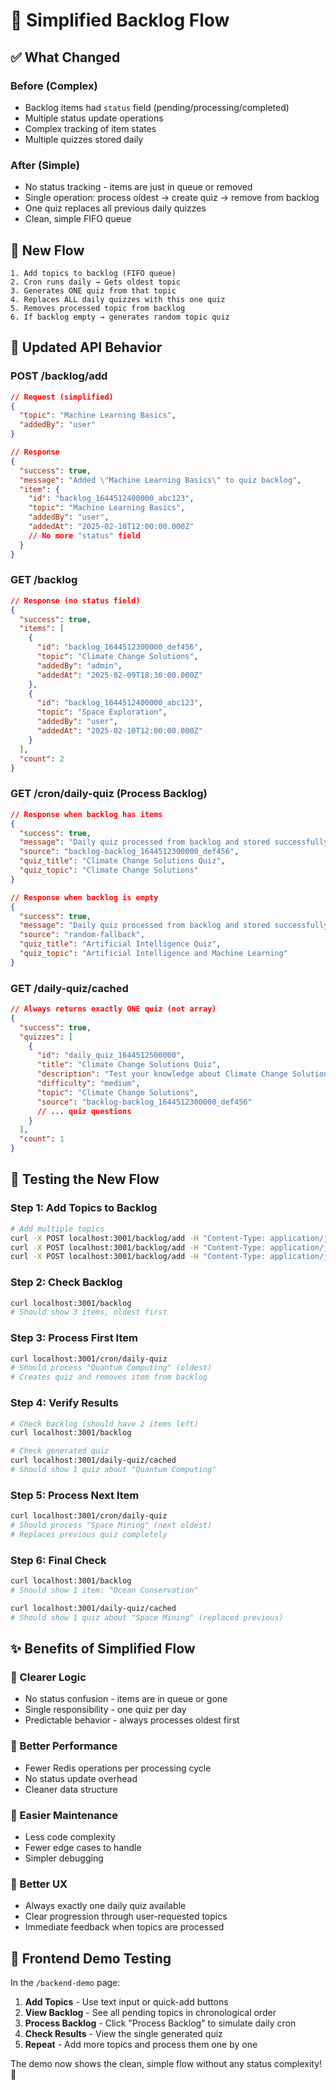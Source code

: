 # 🎯 Simplified Backlog Flow

## ✅ **What Changed**

### **Before (Complex)**
- Backlog items had `status` field (pending/processing/completed)
- Multiple status update operations
- Complex tracking of item states
- Multiple quizzes stored daily

### **After (Simple)**
- No status tracking - items are just in queue or removed
- Single operation: process oldest → create quiz → remove from backlog
- One quiz replaces all previous daily quizzes
- Clean, simple FIFO queue

## 🔄 **New Flow**

```
1. Add topics to backlog (FIFO queue)
2. Cron runs daily → Gets oldest topic
3. Generates ONE quiz from that topic
4. Replaces ALL daily quizzes with this one quiz
5. Removes processed topic from backlog
6. If backlog empty → generates random topic quiz
```

## 📡 **Updated API Behavior**

### **POST /backlog/add**
```json
// Request (simplified)
{
  "topic": "Machine Learning Basics",
  "addedBy": "user"
}

// Response
{
  "success": true,
  "message": "Added \"Machine Learning Basics\" to quiz backlog",
  "item": {
    "id": "backlog_1644512400000_abc123",
    "topic": "Machine Learning Basics", 
    "addedBy": "user",
    "addedAt": "2025-02-10T12:00:00.000Z"
    // No more "status" field
  }
}
```

### **GET /backlog**
```json
// Response (no status field)
{
  "success": true,
  "items": [
    {
      "id": "backlog_1644512300000_def456",
      "topic": "Climate Change Solutions",
      "addedBy": "admin",
      "addedAt": "2025-02-09T18:30:00.000Z"
    },
    {
      "id": "backlog_1644512400000_abc123", 
      "topic": "Space Exploration",
      "addedBy": "user",
      "addedAt": "2025-02-10T12:00:00.000Z"
    }
  ],
  "count": 2
}
```

### **GET /cron/daily-quiz** (Process Backlog)
```json
// Response when backlog has items
{
  "success": true,
  "message": "Daily quiz processed from backlog and stored successfully",
  "source": "backlog-backlog_1644512300000_def456",
  "quiz_title": "Climate Change Solutions Quiz",
  "quiz_topic": "Climate Change Solutions"
}

// Response when backlog is empty
{
  "success": true,
  "message": "Daily quiz processed from backlog and stored successfully", 
  "source": "random-fallback",
  "quiz_title": "Artificial Intelligence Quiz",
  "quiz_topic": "Artificial Intelligence and Machine Learning"
}
```

### **GET /daily-quiz/cached**
```json
// Always returns exactly ONE quiz (not array)
{
  "success": true,
  "quizzes": [
    {
      "id": "daily_quiz_1644512500000",
      "title": "Climate Change Solutions Quiz",
      "description": "Test your knowledge about Climate Change Solutions", 
      "difficulty": "medium",
      "topic": "Climate Change Solutions",
      "source": "backlog-backlog_1644512300000_def456"
      // ... quiz questions
    }
  ],
  "count": 1
}
```

## 🧪 **Testing the New Flow**

### **Step 1: Add Topics to Backlog**
```bash
# Add multiple topics
curl -X POST localhost:3001/backlog/add -H "Content-Type: application/json" -d '{"topic": "Quantum Computing"}'
curl -X POST localhost:3001/backlog/add -H "Content-Type: application/json" -d '{"topic": "Space Mining"}'
curl -X POST localhost:3001/backlog/add -H "Content-Type: application/json" -d '{"topic": "Ocean Conservation"}'
```

### **Step 2: Check Backlog**
```bash
curl localhost:3001/backlog
# Should show 3 items, oldest first
```

### **Step 3: Process First Item**
```bash  
curl localhost:3001/cron/daily-quiz
# Should process "Quantum Computing" (oldest)
# Creates quiz and removes item from backlog
```

### **Step 4: Verify Results**
```bash
# Check backlog (should have 2 items left)
curl localhost:3001/backlog

# Check generated quiz
curl localhost:3001/daily-quiz/cached  
# Should show 1 quiz about "Quantum Computing"
```

### **Step 5: Process Next Item**
```bash
curl localhost:3001/cron/daily-quiz
# Should process "Space Mining" (next oldest)
# Replaces previous quiz completely
```

### **Step 6: Final Check**
```bash  
curl localhost:3001/backlog
# Should show 1 item: "Ocean Conservation"

curl localhost:3001/daily-quiz/cached
# Should show 1 quiz about "Space Mining" (replaced previous)
```

## ✨ **Benefits of Simplified Flow**

### **🎯 Clearer Logic**
- No status confusion - items are in queue or gone
- Single responsibility - one quiz per day
- Predictable behavior - always processes oldest first

### **🚀 Better Performance** 
- Fewer Redis operations per processing cycle
- No status update overhead
- Cleaner data structure

### **🔧 Easier Maintenance**
- Less code complexity
- Fewer edge cases to handle
- Simpler debugging

### **📱 Better UX**
- Always exactly one daily quiz available
- Clear progression through user-requested topics
- Immediate feedback when topics are processed

## 🎊 **Frontend Demo Testing**

In the `/backend-demo` page:

1. **Add Topics** - Use text input or quick-add buttons
2. **View Backlog** - See all pending topics in chronological order  
3. **Process Backlog** - Click "Process Backlog" to simulate daily cron
4. **Check Results** - View the single generated quiz
5. **Repeat** - Add more topics and process them one by one

The demo now shows the clean, simple flow without any status complexity! 🎉